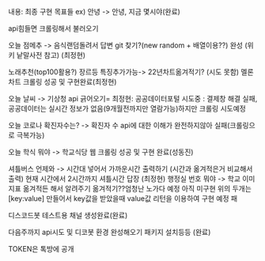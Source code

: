 내용: 최종 구현 목표들 
ex) 안녕 -> 안녕, 지금 몇시야(완료)

api힘들면 크롤링해서 불러오기

 오늘 점메추 -> 음식랜덤돌려서 답변 git 찾기?(new random + 배열이용??) 완성 (위키 낱말사전 참고) (최정현)

 노래추천(top100활용?) 장르등 특징추가가능-> 22년차트옮겨적기? (시도 못함) 멜론차트 크롤링 성공 및 구현완료(최정현)

 오늘 날씨 -> 기상청 api 긁어오기= 최정현: 공공데이터포털 시도중 : 결제창 해결 실패, 공공데이터는 실시간 정보가 없음(9개월전까지만 열람가능)하지만 크롤링 시도예정

 오늘 코로나 확진자수는? -> 확진자 수 api에 대한 이해가 완전하지않아 실패(크롤링으로 극복가능)

 오늘 학식 뭐야 -> 학교식당 웹 크롤링 성공 및 구현 완료(성동진)

 셔틀버스 언제와 -> 시간대 넣어서 가까운시간 출력하기	(시간과 옮겨적은거 비교해서 출력) 현재 시간에서 2시간까지 셔틀시간 답장 (최정현)
 행정실 번호 뭐야 -> 학교 이미지표 옮겨적든 해서 알려주기	옮겨적기??엄청난 노가다 예정  아직 미구현
 위의 두개는 [key:value] 만들어서 key값을 받았을때 value값 리턴을 이용하여 구현 예정
패

 디스코드봇 테스트용 채널 생성완료(완료)

다음주까지 api시도 및 디코봇 환경 완성해오기 패키지 설치등등	(완료)


TOKEN은 톡방에 공개

